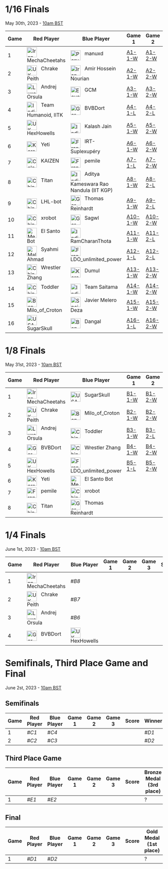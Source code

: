 # 1/16 Finals
May 30th, 2023 - [10am BST](https://dateful.com/convert/british-summer-time-bst?t=10&d=2023-05-30)

| Game | Red Player          | Blue Player                            | Game 1 | Game 2 | Game 3 | Score | Winner |
|------|---------------------|----------------------------------------|--------|--------|--------|-------|--------|
| 1    | <img src="https://webots.cloud/images/flags/ir.svg" width="32px" title="Iran" align="top"> &nbsp; MechaCheetahs | <img src="https://webots.cloud/images/flags/pe.svg" width="32px" title="Peru" align="top"> &nbsp; manuxd | [A1-1-W](https://webots.cloud/run?version=R2023a&url=https://github.com/cyberbotics/wrestling/blob/main/worlds/wrestling.wbt&type=competition&context=view&id=A1-1-W) | [A1-2-W](https://webots.cloud/run?version=R2023a&url=https://github.com/cyberbotics/wrestling/blob/main/worlds/wrestling.wbt&type=competition&context=view&id=A1-2-W) | | 2 - 0 | <img src="https://webots.cloud/images/flags/ir.svg" width="32px" title="Iran" align="top"> &nbsp; MechaCheetahs |
| 2    | <img src="https://webots.cloud/images/flags/gb.svg" width="32px" title="UK" align="top"> &nbsp; Chrake Peith | <img src="https://webots.cloud/images/flags/ir.svg" width="32px" title="Iran" align="top"> &nbsp; Amir Hossein Nourian | [A2-1-W](https://webots.cloud/run?version=R2023a&url=https://github.com/cyberbotics/wrestling/blob/main/worlds/wrestling.wbt&type=competition&context=view&id=A2-1-W) | [A2-2-W](https://webots.cloud/run?version=R2023a&url=https://github.com/cyberbotics/wrestling/blob/main/worlds/wrestling.wbt&type=competition&context=view&id=A2-2-W) | | 2 - 0 | <img src="https://webots.cloud/images/flags/gb.svg" width="32px" title="UK" align="top"> &nbsp; Chrake Peith |
| 3    | <img src="https://webots.cloud/images/flags/lu.svg" width="32px" title="Luxembourg" align="top"> &nbsp; Andrej Orsula | <img src="https://webots.cloud/images/flags/ec.svg" width="32px" title="Ecuador" align="top"> &nbsp; GCM | [A3-1-W](https://webots.cloud/run?version=R2023a&url=https://github.com/cyberbotics/wrestling/blob/main/worlds/wrestling.wbt&type=competition&context=view&id=A3-1-W) | [A3-2-W](https://webots.cloud/run?version=R2023a&url=https://github.com/cyberbotics/wrestling/blob/main/worlds/wrestling.wbt&type=competition&context=view&id=A2-2-W) | | 2 - 0 | <img src="https://webots.cloud/images/flags/lu.svg" width="32px" title="Luxembourg" align="top"> &nbsp; Andrej Orsula |
| 4    | <img src="https://webots.cloud/images/flags/in.svg" width="32px" title="India" align="top"> &nbsp; Team Humanoid, IITK | <img src="https://webots.cloud/images/flags/de.svg" width="32px" title="Germany" align="top"> &nbsp; BVBDort | [A4-1-L](https://webots.cloud/run?version=R2023a&url=https://github.com/cyberbotics/wrestling/blob/main/worlds/wrestling.wbt&type=competition&context=view&id=A4-1-L) | [A4-2-L](https://webots.cloud/run?version=R2023a&url=https://github.com/cyberbotics/wrestling/blob/main/worlds/wrestling.wbt&type=competition&context=view&id=A4-2-L) | | 0 - 2 | <img src="https://webots.cloud/images/flags/de.svg" width="32px" title="Germany" align="top"> &nbsp; BVBDort |
| 5    | <img src="https://webots.cloud/images/flags/gb.svg" width="32px" title="UK" align="top"> &nbsp; HexHowells | <img src="https://webots.cloud/images/flags/in.svg" width="32px" title="India" align="top"> &nbsp; Kalash Jain | [A5-1-W](https://webots.cloud/run?version=R2023a&url=https://github.com/cyberbotics/wrestling/blob/main/worlds/wrestling.wbt&type=competition&context=view&id=A5-1-W) | [A5-2-W](https://webots.cloud/run?version=R2023a&url=https://github.com/cyberbotics/wrestling/blob/main/worlds/wrestling.wbt&type=competition&context=view&id=A5-2-W) | | 2 - 0 | <img src="https://webots.cloud/images/flags/gb.svg" width="32px" title="UK" align="top"> &nbsp; HexHowells |
| 6    | <img src="https://webots.cloud/images/flags/kr.svg" width="32px" title="Korea" align="top"> &nbsp; Yeti | <img src="https://webots.cloud/images/flags/fr.svg" width="32px" title="France" align="top"> &nbsp; IRT-Suplexupéry | [A6-1-W](https://webots.cloud/run?version=R2023a&url=https://github.com/cyberbotics/wrestling/blob/main/worlds/wrestling.wbt&type=competition&context=view&id=A6-1-W) | [A6-2-W](https://webots.cloud/run?version=R2023a&url=https://github.com/cyberbotics/wrestling/blob/main/worlds/wrestling.wbt&type=competition&context=view&id=A6-2-W) | | 2 - 0 | <img src="https://webots.cloud/images/flags/kr.svg" width="32px" title="Korea" align="top"> &nbsp; Yeti |
| 7    | <img src="https://webots.cloud/images/flags/co.svg" width="32px" title="Colombia" align="top"> &nbsp; KAIZEN | <img src="https://webots.cloud/images/flags/fr.svg" width="32px" title="France" align="top"> &nbsp; pemile | [A7-1-L](https://webots.cloud/run?version=R2023a&url=https://github.com/cyberbotics/wrestling/blob/main/worlds/wrestling.wbt&type=competition&context=view&id=A7-1-L) | [A7-2-W](https://webots.cloud/run?version=R2023a&url=https://github.com/cyberbotics/wrestling/blob/main/worlds/wrestling.wbt&type=competition&context=view&id=A7-2-W) | [A7-3-L](https://webots.cloud/run?version=R2023a&url=https://github.com/cyberbotics/wrestling/blob/main/worlds/wrestling.wbt&type=competition&context=view&id=A7-3-L) | 1 - 2 | <img src="https://webots.cloud/images/flags/fr.svg" width="32px" title="France" align="top"> &nbsp; pemile |
| 8    | <img src="https://webots.cloud/images/flags/cn.svg" width="32px" title="China" align="top"> &nbsp; Titan | <img src="https://webots.cloud/images/flags/in.svg" width="32px" title="India" align="top"> &nbsp; Aditya Kameswara Rao Nandula (IIT KGP) | [A8-1-W](https://webots.cloud/run?version=R2023a&url=https://github.com/cyberbotics/wrestling/blob/main/worlds/wrestling.wbt&type=competition&context=view&id=A8-1-W) | [A8-2-L](https://webots.cloud/run?version=R2023a&url=https://github.com/cyberbotics/wrestling/blob/main/worlds/wrestling.wbt&type=competition&context=view&id=A8-2-L) | [A8-3-W](https://webots.cloud/run?version=R2023a&url=https://github.com/cyberbotics/wrestling/blob/main/worlds/wrestling.wbt&type=competition&context=view&id=A8-3-W) | 2 - 1 | <img src="https://webots.cloud/images/flags/cn.svg" width="32px" title="China" align="top"> &nbsp; Titan |
| 9    | <img src="https://webots.cloud/images/flags/cn.svg" width="32px" title="China" align="top"> &nbsp; LHL-bot | <img src="https://webots.cloud/images/flags/de.svg" width="32px" title="Germany" align="top"> &nbsp; Thomas Reinhardt | [A9-1-W](https://webots.cloud/run?version=R2023a&url=https://github.com/cyberbotics/wrestling/blob/main/worlds/wrestling.wbt&type=competition&context=view&id=A9-1-W) | [A9-2-L](https://webots.cloud/run?version=R2023a&url=https://github.com/cyberbotics/wrestling/blob/main/worlds/wrestling.wbt&type=competition&context=view&id=A9-2-L) | [A9-3-L](https://webots.cloud/run?version=R2023a&url=https://github.com/cyberbotics/wrestling/blob/main/worlds/wrestling.wbt&type=competition&context=view&id=A9-3-L) | 1 - 2 | <img src="https://webots.cloud/images/flags/de.svg" width="32px" title="Germany" align="top"> &nbsp; Thomas Reinhardt |
| 10   | <img src="https://webots.cloud/images/flags/cn.svg" width="32px" title="China" align="top"> &nbsp; xrobot | <img src="https://webots.cloud/images/flags/de.svg" width="32px" title="Germany" align="top"> &nbsp; Sagwl | [A10-1-W](https://webots.cloud/run?version=R2023a&url=https://github.com/cyberbotics/wrestling/blob/main/worlds/wrestling.wbt&type=competition&context=view&id=A10-1-W) | [A10-2-W](https://webots.cloud/run?version=R2023a&url=https://github.com/cyberbotics/wrestling/blob/main/worlds/wrestling.wbt&type=competition&context=view&id=A10-2-W) | | 2 - 0 | <img src="https://webots.cloud/images/flags/cn.svg" width="32px" title="China" align="top"> &nbsp; xrobot |
| 11   | <img src="https://webots.cloud/images/flags/mx.svg" width="32px" title="Mexico" align="top"> &nbsp; El Santo Bot | <img src="https://webots.cloud/images/flags/in.svg" width="32px" title="India" align="top"> &nbsp; RamCharanThota | [A11-1-W](https://webots.cloud/run?version=R2023a&url=https://github.com/cyberbotics/wrestling/blob/main/worlds/wrestling.wbt&type=competition&context=view&id=A11-1-W) | [A11-2-L](https://webots.cloud/run?version=R2023a&url=https://github.com/cyberbotics/wrestling/blob/main/worlds/wrestling.wbt&type=competition&context=view&id=A11-2-L) | [A11-3-W](https://webots.cloud/run?version=R2023a&url=https://github.com/cyberbotics/wrestling/blob/main/worlds/wrestling.wbt&type=competition&context=view&id=A11-3-W) | 2 - 1 | <img src="https://webots.cloud/images/flags/mx.svg" width="32px" title="Mexico" align="top"> &nbsp; El Santo Bot |
| 12   | <img src="https://webots.cloud/images/flags/my.svg" width="32px" title="Malaysia" align="top"> &nbsp; Syahmi Ahmad | <img src="https://webots.cloud/images/flags/fr.svg" width="32px" title="France" align="top"> &nbsp; LDO_unlimited_power | [A12-1-L](https://webots.cloud/run?version=R2023a&url=https://github.com/cyberbotics/wrestling/blob/main/worlds/wrestling.wbt&type=competition&context=view&id=A12-1-L) | [A12-2-L](https://webots.cloud/run?version=R2023a&url=https://github.com/cyberbotics/wrestling/blob/main/worlds/wrestling.wbt&type=competition&context=view&id=A12-2-L) | | 0 - 2| <img src="https://webots.cloud/images/flags/fr.svg" width="32px" title="France" align="top"> &nbsp; LDO_unlimited_power |
| 13   | <img src="https://webots.cloud/images/flags/cn.svg" width="32px" title="China" align="top"> &nbsp; Wrestler Zhang | <img src="https://webots.cloud/images/flags/kr.svg" width="32px" title="Korea" align="top"> &nbsp; Dumul | [A13-1-W](https://webots.cloud/run?version=R2023a&url=https://github.com/cyberbotics/wrestling/blob/main/worlds/wrestling.wbt&type=competition&context=view&id=A13-1-W) | [A13-2-W](https://webots.cloud/run?version=R2023a&url=https://github.com/cyberbotics/wrestling/blob/main/worlds/wrestling.wbt&type=competition&context=view&id=A13-2-W) | | 2 - 0 | <img src="https://webots.cloud/images/flags/cn.svg" width="32px" title="China" align="top"> &nbsp; Wrestler Zhang |
| 14   | <img src="https://webots.cloud/images/flags/cn.svg" width="32px" title="China" align="top"> &nbsp; Toddler | <img src="https://webots.cloud/images/flags/in.svg" width="32px" title="India" align="top"> &nbsp; Team Saitama | [A14-1-W](https://webots.cloud/run?version=R2023a&url=https://github.com/cyberbotics/wrestling/blob/main/worlds/wrestling.wbt&type=competition&context=view&id=A14-1-W) | [A14-2-W](https://webots.cloud/run?version=R2023a&url=https://github.com/cyberbotics/wrestling/blob/main/worlds/wrestling.wbt&type=competition&context=view&id=A14-2-W) | | 2 - 0 | <img src="https://webots.cloud/images/flags/cn.svg" width="32px" title="China" align="top"> &nbsp; Toddler |
| 15   | <img src="https://webots.cloud/images/flags/bd.svg" width="32px" title="Bengladesh" align="top"> &nbsp; Milo_of_Croton | <img src="https://webots.cloud/images/flags/es.svg" width="32px" title="Spain" align="top"> &nbsp; Javier Melero Deza | [A15-1-W](https://webots.cloud/run?version=R2023a&url=https://github.com/cyberbotics/wrestling/blob/main/worlds/wrestling.wbt&type=competition&context=view&id=A15-1-W) | [A15-2-W](https://webots.cloud/run?version=R2023a&url=https://github.com/cyberbotics/wrestling/blob/main/worlds/wrestling.wbt&type=competition&context=view&id=A15-2-W) | | 2 - 0 | <img src="https://webots.cloud/images/flags/bd.svg" width="32px" title="Bengladesh" align="top"> &nbsp; Milo_of_Croton |
| 16   | <img src="https://webots.cloud/images/flags/us.svg" width="32px" title="USA" align="top"> &nbsp; SugarSkull | <img src="https://webots.cloud/images/flags/bd.svg" width="32px" title="Bengladesh" align="top"> &nbsp; Dangal | [A16-1-L](https://webots.cloud/run?version=R2023a&url=https://github.com/cyberbotics/wrestling/blob/main/worlds/wrestling.wbt&type=competition&context=view&id=A16-1-L) | [A16-2-W](https://webots.cloud/run?version=R2023a&url=https://github.com/cyberbotics/wrestling/blob/main/worlds/wrestling.wbt&type=competition&context=view&id=A16-2-W) | [A16-3-W](https://webots.cloud/run?version=R2023a&url=https://github.com/cyberbotics/wrestling/blob/main/worlds/wrestling.wbt&type=competition&context=view&id=A16-3-W) | 2 - 1 | <img src="https://webots.cloud/images/flags/us.svg" width="32px" title="USA" align="top"> &nbsp; SugarSkull |

# 1/8 Finals
May 31st, 2023 - [10am BST](https://dateful.com/convert/british-summer-time-bst?t=10&d=2023-05-31)

| Game | Red Player | Blue Player | Game 1 | Game 2 | Game 3 | Score | Winner |
|------|------------|-------------|--------|--------|--------|-------|--------|
| 1    | <img src="https://webots.cloud/images/flags/ir.svg" width="32px" title="Iran" align="top"> &nbsp; MechaCheetahs | <img src="https://webots.cloud/images/flags/us.svg" width="32px" title="USA" align="top"> &nbsp; SugarSkull | [B1-1-W](https://webots.cloud/run?version=R2023a&url=https://github.com/cyberbotics/wrestling/blob/main/worlds/wrestling.wbt&type=competition&context=view&id=B1-1-W) | [B1-2-W](https://webots.cloud/run?version=R2023a&url=https://github.com/cyberbotics/wrestling/blob/main/worlds/wrestling.wbt&type=competition&context=view&id=B1-2-W) | | 2 - 0 | <img src="https://webots.cloud/images/flags/ir.svg" width="32px" title="Iran" align="top"> &nbsp; MechaCheetahs |
| 2    | <img src="https://webots.cloud/images/flags/gb.svg" width="32px" title="UK" align="top"> &nbsp; Chrake Peith | <img src="https://webots.cloud/images/flags/bd.svg" width="32px" title="Bengladesh" align="top"> &nbsp; Milo_of_Croton | [B2-1-W](https://webots.cloud/run?version=R2023a&url=https://github.com/cyberbotics/wrestling/blob/main/worlds/wrestling.wbt&type=competition&context=view&id=B1-1-W) | [B2-2-W](https://webots.cloud/run?version=R2023a&url=https://github.com/cyberbotics/wrestling/blob/main/worlds/wrestling.wbt&type=competition&context=view&id=B1-1-W) | | 2 - 0 | <img src="https://webots.cloud/images/flags/gb.svg" width="32px" title="UK" align="top"> &nbsp; Chrake Peith |
| 3    | <img src="https://webots.cloud/images/flags/lu.svg" width="32px" title="Luxembourg" align="top"> &nbsp; Andrej Orsula | <img src="https://webots.cloud/images/flags/cn.svg" width="32px" title="China" align="top"> &nbsp; Toddler | [B3-1-W](https://webots.cloud/run?version=R2023a&url=https://github.com/cyberbotics/wrestling/blob/main/worlds/wrestling.wbt&type=competition&context=view&id=B3-1-W) | [B3-2-L](https://webots.cloud/run?version=R2023a&url=https://github.com/cyberbotics/wrestling/blob/main/worlds/wrestling.wbt&type=competition&context=view&id=B3-2-L) | [B3-3-W](https://webots.cloud/run?version=R2023a&url=https://github.com/cyberbotics/wrestling/blob/main/worlds/wrestling.wbt&type=competition&context=view&id=B3-3-W) | 2 - 1 | <img src="https://webots.cloud/images/flags/lu.svg" width="32px" title="Luxembourg" align="top"> &nbsp; Andrej Orsula |
| 4    | <img src="https://webots.cloud/images/flags/de.svg" width="32px" title="Germany" align="top"> &nbsp; BVBDort | <img src="https://webots.cloud/images/flags/cn.svg" width="32px" title="China" align="top"> &nbsp; Wrestler Zhang | [B4-1-W](https://webots.cloud/run?version=R2023a&url=https://github.com/cyberbotics/wrestling/blob/main/worlds/wrestling.wbt&type=competition&context=view&id=B4-1-W) | [B4-2-W](https://webots.cloud/run?version=R2023a&url=https://github.com/cyberbotics/wrestling/blob/main/worlds/wrestling.wbt&type=competition&context=view&id=B4-2-W) | | 2 - 0 | <img src="https://webots.cloud/images/flags/de.svg" width="32px" title="Germany" align="top"> &nbsp; BVBDort |
| 5    | <img src="https://webots.cloud/images/flags/gb.svg" width="32px" title="UK" align="top"> &nbsp; HexHowells | <img src="https://webots.cloud/images/flags/fr.svg" width="32px" title="France" align="top"> &nbsp; LDO_unlimited_power | [B5-1-L](https://webots.cloud/run?version=R2023a&url=https://github.com/cyberbotics/wrestling/blob/main/worlds/wrestling.wbt&type=competition&context=view&id=B5-1-L) | [B5-2-W](https://webots.cloud/run?version=R2023a&url=https://github.com/cyberbotics/wrestling/blob/main/worlds/wrestling.wbt&type=competition&context=view&id=B5-2-W) | [B5-3-W](https://webots.cloud/run?version=R2023a&url=https://github.com/cyberbotics/wrestling/blob/main/worlds/wrestling.wbt&type=competition&context=view&id=B5-3-W) | 2 - 1 | <img src="https://webots.cloud/images/flags/gb.svg" width="32px" title="UK" align="top"> &nbsp; HexHowells |
| 6    | <img src="https://webots.cloud/images/flags/kr.svg" width="32px" title="Korea" align="top"> &nbsp; Yeti | <img src="https://webots.cloud/images/flags/mx.svg" width="32px" title="Mexico" align="top"> &nbsp; El Santo Bot |        |        |        |       | *#B6*  |
| 7    | <img src="https://webots.cloud/images/flags/fr.svg" width="32px" title="France" align="top"> &nbsp; pemile | <img src="https://webots.cloud/images/flags/cn.svg" width="32px" title="China" align="top"> &nbsp; xrobot |        |        |        |       | *#B7*  |
| 8    | <img src="https://webots.cloud/images/flags/cn.svg" width="32px" title="China" align="top"> &nbsp; Titan | <img src="https://webots.cloud/images/flags/de.svg" width="32px" title="Germany" align="top"> &nbsp; Thomas Reinhardt |        |        |        |       | *#B8*  |

# 1/4 Finals
June 1st, 2023 - [10am BST](https://dateful.com/convert/british-summer-time-bst?t=10&d=2023-06-01)

| Game | Red Player | Blue Player | Game 1 | Game 2 | Game 3 | Score | Winner |
|------|------------|-------------|--------|--------|--------|-------|--------|
| 1    | <img src="https://webots.cloud/images/flags/ir.svg" width="32px" title="Iran" align="top"> &nbsp; MechaCheetahs | *#B8*       |        |        |        |       | *#C1*  |
| 2    | <img src="https://webots.cloud/images/flags/gb.svg" width="32px" title="UK" align="top"> &nbsp; Chrake Peith | *#B7*       |        |        |        |       | *#C2*  |
| 3    | <img src="https://webots.cloud/images/flags/lu.svg" width="32px" title="Luxembourg" align="top"> &nbsp; Andrej Orsula | *#B6*       |        |        |        |       | *#C3*  |
| 4    | <img src="https://webots.cloud/images/flags/de.svg" width="32px" title="Germany" align="top"> &nbsp; BVBDort | <img src="https://webots.cloud/images/flags/gb.svg" width="32px" title="UK" align="top"> &nbsp; HexHowells |        |        |        |       | *#C4*  |

# Semifinals, Third Place Game and Final
June 2st, 2023 - [10am BST](https://dateful.com/convert/british-summer-time-bst?t=10&d=2023-06-01)

## Semifinals

| Game | Red Player | Blue Player | Game 1 | Game 2 | Game 3 | Score | Winner | Looser |
|------|------------|-------------|--------|--------|--------|-------|--------|--------|
| 1    | *#C1*      | *#C4*       |        |        |        |       | *#D1*  | *#E1*  |
| 2    | *#C2*      | *#C3*       |        |        |        |       | *#D2*  | *#E2*  |

## Third Place Game

| Game | Red Player | Blue Player | Game 1 | Game 2 | Game 3 | Score | Bronze Medal (3rd place) |
|------|------------|-------------|--------|--------|--------|-------|--------------------------|
| 1    | *#E1*      | *#E2*       |        |        |        |       |                        ? |

## Final

| Game | Red Player | Blue Player | Game 1 | Game 2 | Game 3 | Score | Gold Medal (1st place) | Silver Medal (2nd place) |
|------|------------|-------------|--------|--------|--------|-------|------------------------|--------------------------|
| 1    | *#D1*      | *#D2*       |        |        |        |       |                      ? |                        ? |



